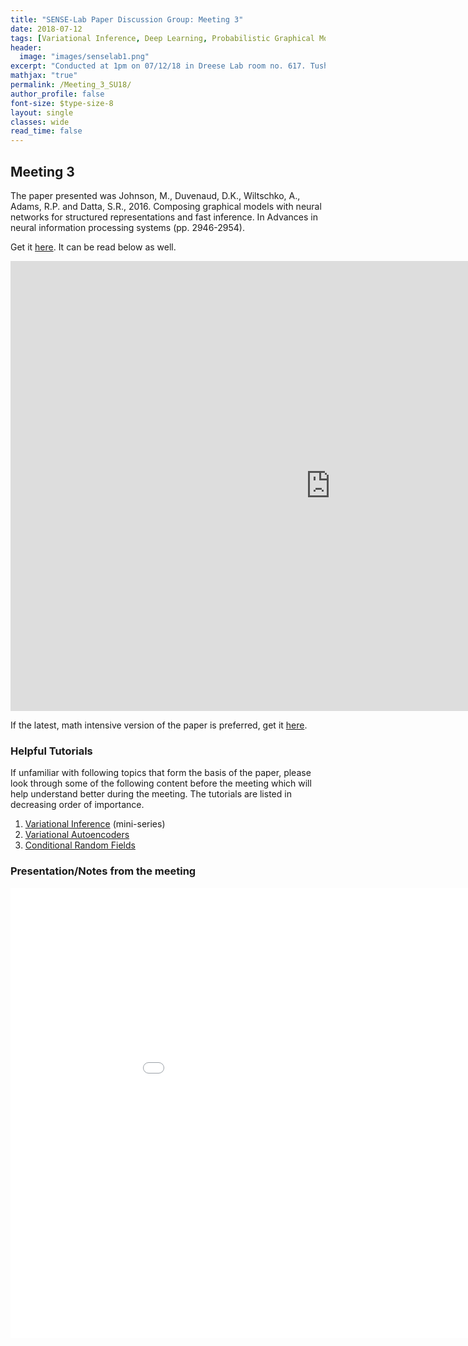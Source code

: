 ```yaml
---
title: "SENSE-Lab Paper Discussion Group: Meeting 3"
date: 2018-07-12
tags: [Variational Inference, Deep Learning, Probabilistic Graphical Models]
header:
  image: "images/senselab1.png"
excerpt: "Conducted at 1pm on 07/12/18 in Dreese Lab room no. 617. Tushar Agarwal (.270@osu.edu) presented the third paper."
mathjax: "true"
permalink: /Meeting_3_SU18/
author_profile: false
font-size: $type-size-8
layout: single
classes: wide
read_time: false
---
```



## Meeting 3


The paper presented was Johnson, M., Duvenaud, D.K., Wiltschko, A., Adams, R.P. and Datta, S.R., 2016. 
Composing graphical models with neural networks for structured representations and fast inference. In Advances in neural information processing systems (pp. 2946-2954).

Get it [here](https://arxiv.org/pdf/1603.06277v1.pdf). It can be read below as well.

<embed src="https://arxiv.org/pdf/1603.06277v1.pdf" type="application/pdf" width="1024px" height="720px" />



If the latest, math intensive version of the paper is preferred, get it [here](https://arxiv.org/pdf/1603.06277.pdf).

### Helpful Tutorials

If unfamiliar with following topics that form the basis of the paper, please look
through some of the following content before the meeting which will help understand better during the meeting.
The tutorials are listed in decreasing order of importance.

1. [Variational Inference](https://www.youtube.com/watch?v=4toWtb7PRH4&list=PLdk2fd27CQzSd1sQ3kBYL4vtv6GjXvPsE) (mini-series)
2. [Variational Autoencoders](https://www.youtube.com/watch?v=9zKuYvjFFS8)
3. [Conditional Random Fields](https://www.youtube.com/watch?v=rc3YDj5GiVM)


### Presentation/Notes from the meeting

<embed src="{{site.url}}/documents/TA_presentation_1.pdf" type="application/pdf" width="1024px" height="720px" />
